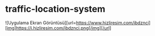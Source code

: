 # traffic-location-system

![Uygulama Ekran Görüntüsü][url=https://www.hizliresim.com/ibdznci][img]https://i.hizliresim.com/ibdznci.png[/img][/url]

